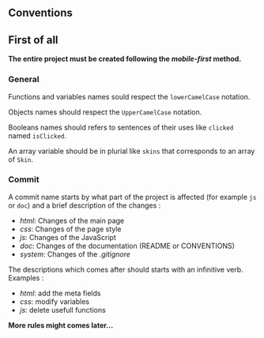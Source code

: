 Conventions
-----------

## First of all

**The entire project must be created following the *mobile-first* method.**

### General

Functions and variables names sould respect the `lowerCamelCase` notation.

Objects names should respect the `UpperCamelCase` notation.

Booleans names should refers to sentences of their uses like `clicked` named `isClicked`.

An array variable should be in plurial like `skins` that corresponds to an array of `Skin`.

### Commit

A commit name starts by what part of the project is affected (for example `js` or `doc`) and a brief description of the changes :
- *html*: Changes of the main page
- *css*: Changes of the page style
- *js*: Changes of the JavaScript
- *doc*: Changes of the documentation (README or CONVENTIONS)
- *system*: Changes of the *.gitignore*

The descriptions which comes after should starts with an infinitive verb. Examples :
- *html*: add the meta fields
- *css*: modify variables
- *js*: delete usefull functions

**More rules might comes later...**

